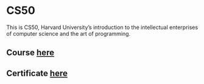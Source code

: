 # CS50

This is CS50, Harvard University’s introduction to the intellectual enterprises of computer science and the art of programming.

## Course [here](https://cs50.harvard.edu/x/2024/)

## Certificate [here]()
